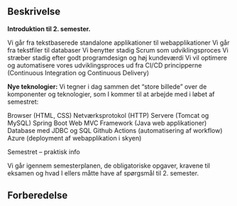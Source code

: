 ## Beskrivelse
**Introduktion til  2. semester.**

Vi går fra tekstbaserede standalone applikationer til webapplikationer
Vi går fra tekstfiler til databaser
Vi benytter stadig Scrum som udviklingsproces
Vi stræber stadig efter godt programdesign og høj kundeværdi
Vi vil optimere og automatisere vores udviklingsproces ud fra CI/CD principperne (Continuous Integration og Continuous Delivery)

**Nye teknologier:**
Vi tegner i dag sammen det “store billede” over de komponenter og teknologier, som I kommer til at arbejde med i løbet af semestret:

Browser (HTML, CSS)
Netværksprotokol (HTTP)
Servere (Tomcat og MySQL)
Spring Boot Web MVC Framework (Java web applikationer)
Database med JDBC og SQL
Github Actions (automatisering af workflow)
Azure (deployment af webapplikation i skyen)

Semestret – praktisk info

Vi går igennem semesterplanen, de obligatoriske opgaver, kravene til eksamen og hvad I ellers måtte have af spørgsmål til 2. semester.

 


## Forberedelse


<!--stackedit_data:
eyJoaXN0b3J5IjpbNTc0MDc0OTU3LDg3NjMzOTA5MV19
-->